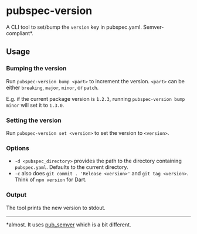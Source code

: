 # pubspec-version
A CLI tool to set/bump the `version` key in pubspec.yaml. Semver-compliant\*.

## Usage
### Bumping the version
Run `pubspec-version bump <part>` to increment the version. 
`<part>` can be either `breaking`, `major`, `minor`, or `patch`.

E.g. if the current package version is `1.2.3`, running `pubspec-version bump minor` will set it to `1.3.0`.

### Setting the version
Run `pubspec-version set <version>` to set the version to `<version>`.

### Options
- `-d <pubspec_directory>` provides the path to the directory containing `pubspec.yaml`. 
Defaults to the current directory.
- `-c` also does `git commit . 'Release <version>'` and `git tag <version>`. Think of `npm version` for Dart.

### Output
The tool prints the new version to stdout.

___
\*almost. It uses [pub_semver](https://pub.dartlang.org/packages/pub_semver) which is a bit different.
